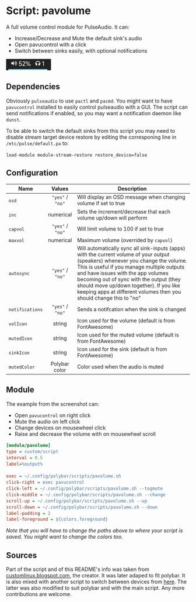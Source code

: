 # Script: pavolume

A full volume control module for PulseAudio. It can:

* Increase/Decrease and Mute the default sink's audio
* Open pavucontrol with a click
* Switch between sinks easily, with optional notifications


![example](screenshots/example.png)


## Dependencies

Obviously `pulseaudio` to use `pactl` and `pacmd`. You might want to have `pavucontrol` installed to easily control pulseaudio with a GUI. The script can send notifications if enabled, so you may want a notification daemon like `dunst`.

To be able to switch the default sinks from this script you may need to disable stream target device restore by editing the corresponing line in `/etc/pulse/default.pa` to:

`load-module module-stream-restore restore_device=false`

## Configuration

| Name            |  Values          | Description |
| --------------- | :--------------: | ----------- |
| `osd`           | `"yes"` / `"no"` | Will display an OSD message when changing volume if set to true |
| `inc`           | numerical        | Sets the increment/decrease that each volume up/down will perform |
| `capvol`        | `"yes"` / `"no"` | Will limit volume to 100 if set to true |
| `maxvol`        | numerical        | Maximum volume (overrided by `capvol`) |
| `autosync`      | `"yes"` / `"no"` | Will automatically sync all sink-inputs (apps) with the current volume of your output (speakers) whenever you change the volume. This is useful if you manage multiple outputs and have issues with the app volumes becoming out of sync with the output (they should move up/down together). If you like keeping apps at different volumes then you should change this to "no" |
| `notifications` | `"yes"` / `"no"` | Sends a notifcation when the sink is changed |
| `volIcon`       | string           | Icon used for the volume (default is from FontAwesome) |
| `mutedIcon`     | string           | Icon used for the muted volume (default is from FontAwesome)|
| `sinkIcon`      | string           | Icon used for the sink (default is from FontAwesome)|
| `mutedColor`    | Polybar color    | Color used when the audio is muted |

## Module

The example from the screenshot can:

* Open `pavucontrol` on right click
* Mute the audio on left click
* Change devices on mousewheel click
* Raise and decrease the volume with on mousewheel scroll

```ini
[module/pavolume]
type = custom/script
interval = 0.5
label=%output%

exec = ~/.config/polybar/scripts/pavolume.sh
click-right = exec pavucontrol
click-left = ~/.config/polybar/scripts/pavolume.sh --togmute
click-middle = ~/.config/polybar/scripts/pavolume.sh --change
scroll-up = ~/.config/polybar/scripts/pavolume.sh --up
scroll-down = ~/.config/polybar/scripts/pavolume.sh --down
label-padding = 2
label-foreground = ${colors.foreground}
```

*Note that you will have to change the paths above to where your script is saved. You might want to change the colors too.*

##  Sources

Part of the script and of this README's info was taken from [customlinux.blogspot.com](http://customlinux.blogspot.com/2013/02/pavolumesh-control-active-sink-volume.html), the creator. It was later adaped to fit polybar. It is also mixed with another script to switch between devices from [here](https://gist.github.com/Jguer/3443e23145902ff30481). The latter was also modified to suit polybar and with the main script. Any more contributions are welcome.

